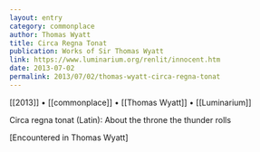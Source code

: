 ```yaml
---
layout: entry
category: commonplace
author: Thomas Wyatt
title: Circa Regna Tonat
publication: Works of Sir Thomas Wyatt
link: https://www.luminarium.org/renlit/innocent.htm
date: 2013-07-02
permalink: 2013/07/02/thomas-wyatt-circa-regna-tonat
---
```


[[2013]] • [[commonplace]] • [[Thomas Wyatt]] • [[Luminarium]]

Circa regna tonat (Latin): About the throne the thunder rolls

[Encountered in Thomas Wyatt]